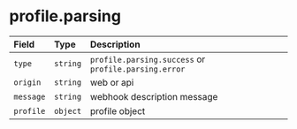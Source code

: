 # profile.parsing

| Field | Type | Description |
| :--- | :--- | :--- |
| `type` | `string` | `profile.parsing.success` or `profile.parsing.error` |
| `origin` | `string` | web or api |
| `message` | `string` | webhook description message |
| `profile` | `object` | profile object |


